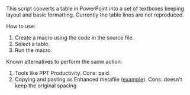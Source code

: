This script converts a table in PowerPoint into a set of textboxes keeping layout and basic formatting.
Currently the table lines are not reproduced.

How to use:
1. Create a macro using the code in the source file.
2. Select a table.
3. Run the macro.

Known alternatives to perform the same action:
1. Tools like PPT Productivity. Cons: paid.
2. Copying and pasting as Enhanced metafile ([example](https://www.indezine.com/products/powerpoint/learn/tables/2013/ungroup-a-table-in-ppt.html)). Cons: doesn't keep the original spacing
